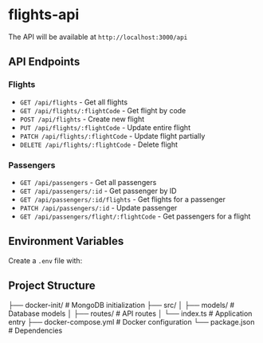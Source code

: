# flights-api

The API will be available at `http://localhost:3000/api`

## API Endpoints

### Flights

- `GET /api/flights` - Get all flights
- `GET /api/flights/:flightCode` - Get flight by code
- `POST /api/flights` - Create new flight
- `PUT /api/flights/:flightCode` - Update entire flight
- `PATCH /api/flights/:flightCode` - Update flight partially
- `DELETE /api/flights/:flightCode` - Delete flight

### Passengers

- `GET /api/passengers` - Get all passengers
- `GET /api/passengers/:id` - Get passenger by ID
- `GET /api/passengers/:id/flights` - Get flights for a passenger
- `PATCH /api/passengers/:id` - Update passenger
- `GET /api/passengers/flight/:flightCode` - Get passengers for a flight

## Environment Variables

Create a `.env` file with:

## Project Structure

├── docker-init/ # MongoDB initialization
├── src/
│ ├── models/ # Database models
│ ├── routes/ # API routes
│ └── index.ts # Application entry
├── docker-compose.yml # Docker configuration
└── package.json # Dependencies
